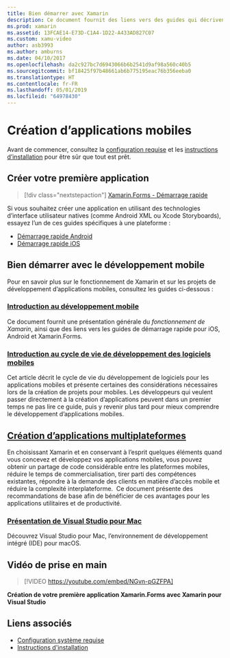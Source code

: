```yaml
---
title: Bien démarrer avec Xamarin
description: Ce document fournit des liens vers des guides qui décrivent comment bien démarrer avec le développement Xamarin. Le contenu lié explique comment créer une première application, puis fournit une introduction générale au développement mobile.
ms.prod: xamarin
ms.assetid: 13FCAE14-E73D-C1A4-1D22-A433AD827C07
ms.custom: xamu-video
author: asb3993
ms.author: amburns
ms.date: 04/10/2017
ms.openlocfilehash: da2c927bc7d6943066b6b2541d9af98a560c40b5
ms.sourcegitcommit: bf18425f97b48661ab6b775195eac76b356eeba0
ms.translationtype: HT
ms.contentlocale: fr-FR
ms.lasthandoff: 05/01/2019
ms.locfileid: "64978430"
---
```

# <a name="building-mobile-apps"></a>Création d’applications mobiles

Avant de commencer, consultez la [configuration requise](requirements.md) et les [instructions d’installation](~/get-started/installation/index.md) pour être sûr que tout est prêt.

## <a name="build-your-first-app"></a>Créer votre première application

> [!div class="nextstepaction"]
> [Xamarin.Forms - Démarrage rapide](~/get-started/quickstarts/single-page.md)

Si vous souhaitez créer une application en utilisant des technologies d’interface utilisateur natives (comme Android XML ou Xcode Storyboards), essayez l’un de ces guides spécifiques à une plateforme :

- [Démarrage rapide Android](~/android/get-started/hello-android/hello-android-quickstart.md)
- [Démarrage rapide iOS](~/ios/get-started/hello-ios/hello-ios-quickstart.md)

## <a name="getting-started-with-mobile-development"></a>Bien démarrer avec le développement mobile

Pour en savoir plus sur le fonctionnement de Xamarin et sur les projets de développement d’applications mobiles, consultez les guides ci-dessous :

### <a name="introduction-to-mobile-developmentcross-platformget-startedintroduction-to-mobile-developmentmd"></a>[Introduction au développement mobile](~/cross-platform/get-started/introduction-to-mobile-development.md)

Ce document fournit une présentation générale du *fonctionnement de Xamarin*, ainsi que des liens vers les guides de démarrage rapide pour iOS, Android et Xamarin.Forms.

### <a name="introduction-to-the-mobile-software-development-lifecyclecross-platformget-startedintroduction-to-mobile-sdlcmd"></a>[Introduction au cycle de vie de développement des logiciels mobiles](~/cross-platform/get-started/introduction-to-mobile-sdlc.md)

Cet article décrit le cycle de vie du développement de logiciels pour les applications mobiles et présente certaines des considérations nécessaires lors de la création de projets pour mobiles. Les développeurs qui veulent passer directement à la création d’applications peuvent dans un premier temps ne pas lire ce guide, puis y revenir plus tard pour mieux comprendre le développement d’applications mobiles.

## <a name="building-cross-platform-applicationscross-platformapp-fundamentalsbuilding-cross-platform-applicationsindexmd"></a>[Création d’applications multiplateformes](~/cross-platform/app-fundamentals/building-cross-platform-applications/index.md)

En choisissant Xamarin et en conservant à l’esprit quelques éléments quand vous concevez et développez vos applications mobiles, vous pouvez obtenir un partage de code considérable entre les plateformes mobiles, réduire le temps de commercialisation, tirer parti des compétences existantes, répondre à la demande des clients en matière d’accès mobile et réduire la complexité interplateforme. &nbsp;Ce document présente des recommandations de base afin de bénéficier de ces avantages pour les applications utilitaires et de productivité.

### <a name="introducing-visual-studio-for-machttpsdocsmicrosoftcomvisualstudiomac"></a>[Présentation de Visual Studio pour Mac](https://docs.microsoft.com/visualstudio/mac/)

Découvrez Visual Studio pour Mac, l’environnement de développement intégré (IDE) pour macOS.

## <a name="get-started-video"></a>Vidéo de prise en main

> [!VIDEO https://youtube.com/embed/NGvn-pGZFPA]

**Création de votre première application Xamarin.Forms avec Xamarin pour Visual Studio**

## <a name="related-links"></a>Liens associés

- [Configuration système requise](requirements.md)
- [Instructions d'installation](~/get-started/installation/index.md)
